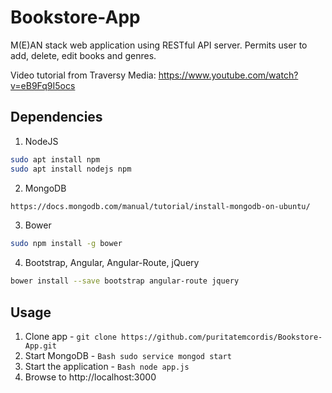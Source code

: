 # Bookstore-App
M(E)AN stack web application using RESTful API server. Permits user to add, delete, edit books and genres.

Video tutorial from Traversy Media: https://www.youtube.com/watch?v=eB9Fq9I5ocs


## Dependencies
1. NodeJS
```Bash
sudo apt install npm	
sudo apt install nodejs npm
```
2. MongoDB
```Bash
https://docs.mongodb.com/manual/tutorial/install-mongodb-on-ubuntu/
```
3. Bower
```Bash
sudo npm install -g bower
```
4. Bootstrap, Angular, Angular-Route, jQuery
```Bash
bower install --save bootstrap angular-route jquery
```

## Usage
1. Clone app - `git clone https://github.com/puritatemcordis/Bookstore-App.git`
2. Start MongoDB - ```Bash sudo service mongod start```
3. Start the application - ```Bash node app.js```
4. Browse to http://localhost:3000

